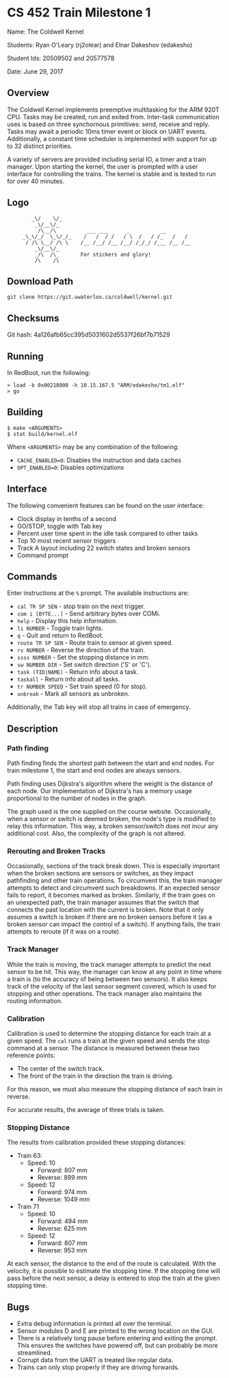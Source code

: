 # CS 452 Train Milestone 1

Name: The Coldwell Kernel

Students: Ryan O'Leary (rj2olear) and Elnar Dakeshov (edakesho)

Student Ids: 20509502 and 20577578

Date: June 29, 2017


## Overview

The Coldwell Kernel implements preemptive multitasking for the ARM 920T CPU.
Tasks may be created, run and exited from. Inter-task communication uses is
based on three synchornous primitives: send, receive and reply. Tasks may await
a periodic 10ms timer event or block on UART events. Additionally, a constant
time scheduler is implemented with support for up to 32 distinct priorities.

A variety of servers are provided including serial IO, a timer and a train
manager. Upon starting the kernel, the user is prompted with a user interface
for controlling the trains. The kernel is stable and is tested to run for over
40 minutes.


## Logo


            _\/    \/_
             _\/__\/_
              /\__/\          ___ ___      _          __
         _\_\/_/  \_\/_/_    /   /  / /   / \  /   / /_   /   /
          / /\ \__/ /\ \    /__ /__/ /__ /__/ /_/_/ /___ /__ /__
             _\/__\/_
             _/\  /\_       For stickers and glory!
             /\    /\


## Download Path

    git clone https://git.uwaterloo.ca/coldwell/kernel.git


## Checksums

Git hash: 4a126afb65cc395d5031602d5537f26bf7b71529


## Running

In RedBoot, run the following:

    > load -b 0x00218000 -h 10.15.167.5 "ARM/edakesho/tm1.elf"
    > go


## Building

    $ make <ARGUMENTS>
    $ stat build/kernel.elf

Where `<ARGUMENTS>` may be any combination of the following:

- `CACHE_ENABLED=0`: Disables the instruction and data caches
- `OPT_ENABLED=0`: Disables optimizations


## Interface

The following convenient features can be found on the user interface:

- Clock display in tenths of a second
- GO/STOP, toggle with Tab key
- Percent user time spent in the idle task compared to other tasks
- Top 10 most recent sensor triggers
- Track A layout including 22 switch states and broken sensors
- Command prompt


## Commands

Enter instructions at the `%` prompt. The available instructions are:

- `cal TR SP SEN` - stop train on the next trigger.
- `com i [BYTE...]` - Send arbitrary bytes over COMi.
- `help` - Display this help information.
- `li NUMBER` - Toggle train lights.
- `q` - Quit and return to RedBoot.
- `route TR SP SEN` - Route train to sensor at given speed.
- `rv NUMBER` - Reverse the direction of the train.
- `ssss NUMBER` - Set the stopping distance in mm.
- `sw NUMBER DIR` - Set switch direction ('S' or 'C').
- `task (TID|NAME)` - Return info about a task.
- `taskall` - Return info about all tasks.
- `tr NUMBER SPEED` - Set train speed (0 for stop).
- `unbreak` - Mark all sensors as unbroken.
 
Additionally, the Tab key will stop all trains in case of emergency.

## Description

### Path finding

Path finding finds the shortest path between the start and end nodes. For train
milestone 1, the start and end nodes are always sensors. 

Path finding uses Dijkstra's algorithm where the weight is the distance of each
node. Our implementation of Dijkstra's has a memory usage proportional to the
number of nodes in the graph.

The graph used is the one supplied on the course website. Occasionally, when a
sensor or switch is deemed broken, the node's type is modified to relay this
information. This way, a broken sensor/switch does not incur any additional 
cost. Also, the complexity of the graph is not altered.

### Rerouting and Broken Tracks

Occasionally, sections of the track break down. This is especially important
when the broken sections are sensors or switches, as they impact pathfinding and
other train operations. To circumvent this, the train manager attempts to detect
and circumvent such breakdowns. If an expected sensor fails to report, it
becomes marked as broken. Similarly, if the train goes on an unexpected path,
the train manager assumes that the switch that connects the past location with
the current is broken. Note that it only assumes a switch is broken if there are
no broken sensors before it (as a broken sensor can impact the control of a
switch). If anything fails, the train attempts to reroute (if it was on a route).

### Track Manager

While the train is moving, the track manager attempts to predict the next sensor
to be hit. This way, the manager can know at any point in time where a train is
(to the accuracy of being between two sensors). It also keeps track of the
velocity of the last sensor segment covered, which is used for stopping and
other operations. The track manager also maintains the routing information.

### Calibration

Calibration is used to determine the stopping distance for each train at a
given speed. The `cal` runs a train at the given speed and sends the stop
command at a sensor. The distance is measured between these two reference
points:

- The center of the switch track.
- The front of the train in the direction the train is driving.

For this reason, we must also measure the stopping distance of each train in
reverse.

For accurate results, the average of three trials is taken.


### Stopping Distance

The results from calibration provided these stopping distances:

- Train 63:
    - Speed: 10
        - Forward: 807 mm
        - Reverse: 899 mm
    - Speed: 12
        - Forward: 974 mm
        - Reverse: 1049 mm
- Train 71
    - Speed: 10
        - Forward: 494 mm
        - Reverse: 625 mm
    - Speed: 12
        - Forward: 807 mm
        - Reverse: 953 mm

At each sensor, the distance to the end of the route is calculated. With the
velocity, it is possible to estimate the stopping time. If the stopping time
will pass before the next sensor, a delay is entered to stop the train at the
given stopping time.


## Bugs

- Extra debug information is printed all over the terminal.
- Sensor modules D and E are printed to the wrong location on the GUI.
- There is a relatively long pause before entering and exiting the prompt. This
  ensures the switches have powered off, but can probably be more streamlined.
- Corrupt data from the UART is treated like regular data.
- Trains can only stop properly if they are driving forwards.
